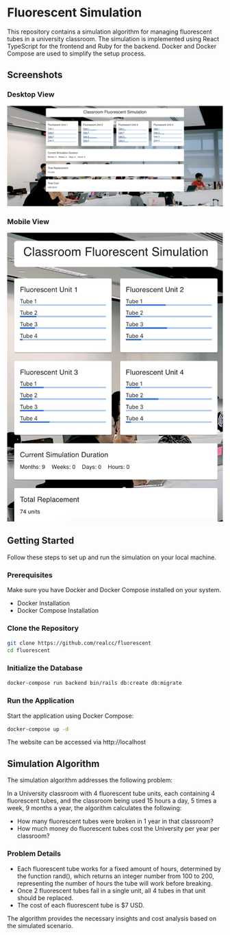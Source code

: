 # Fluorescent Simulation

This repository contains a simulation algorithm for managing fluorescent tubes in a university classroom. The simulation is implemented using React TypeScript for the frontend and Ruby for the backend. Docker and Docker Compose are used to simplify the setup process.

## Screenshots

### Desktop View

![Desktop](./screenshots/desktop.png)

### Mobile View

![Mobile](./screenshots/mobile.png)

## Getting Started

Follow these steps to set up and run the simulation on your local machine.

### Prerequisites

Make sure you have Docker and Docker Compose installed on your system.

* Docker Installation
* Docker Compose Installation

### Clone the Repository

```bash
git clone https://github.com/realcc/fluorescent
cd fluorescent
```

### Initialize the Database

```bash
docker-compose run backend bin/rails db:create db:migrate
```

### Run the Application

Start the application using Docker Compose:

```bash
docker-compose up -d
```

The website can be accessed via http://localhost

## Simulation Algorithm

The simulation algorithm addresses the following problem:

In a University classroom with 4 fluorescent tube units, each containing 4 fluorescent tubes, and the classroom being used 15 hours a day, 5 times a week, 9 months a year, the algorithm calculates the following:

* How many fluorescent tubes were broken in 1 year in that classroom?
* How much money do fluorescent tubes cost the University per year per classroom?

### Problem Details

* Each fluorescent tube works for a fixed amount of hours, determined by the function rand(), which returns an integer number from 100 to 200, representing the number of hours the tube will work before breaking.
* Once 2 fluorescent tubes fail in a single unit, all 4 tubes in that unit should be replaced.
* The cost of each fluorescent tube is $7 USD.

The algorithm provides the necessary insights and cost analysis based on the simulated scenario.
